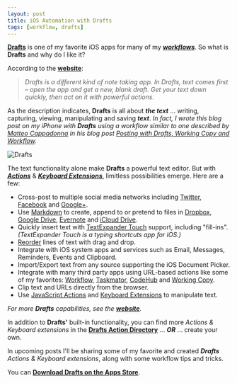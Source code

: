 ```yaml
---
layout: post
title: iOS Automation with Drafts
tags: [workflow, drafts]
---
```


**[Drafts](http://agiletortoise.com/drafts/)** is one of my favorite iOS apps for many of my ***[workflows](https://www.google.com/search?q=define%3Aworkflow)***.  So what is **Drafts** and why do I like it?

According to the **[website](http://agiletortoise.com/drafts/)**:
> *Drafts is a different kind of note taking app. In Drafts, text comes first &ndash; open the app and get a new, blank draft. Get your text down quickly, then act on it with powerful actions.*

As the description indicates, **Drafts** is all about ***the text*** ... writing, capturing, viewing, manipulating and saving ***text***.  _In fact, I wrote this blog post on my iPhone with **Drafts** using a workflow similar to one described by [Matteo Cappadonna](http://www.matteocappadonna.org/) in his blog post [Posting with Drafts, Working Copy and Workflow](http://www.matteocappadonna.org/Posting-with-Drafts,-Working-Copy-and-Workflow/)._ 

![Drafts]({{site.baseurl}}/images/2015-09-03-drafts.png)

The text functionality alone make **Drafts** a powerful text editor.  But with ***[Actions](https://agiletortoise.zendesk.com/hc/en-us/sections/200579370-Actions)*** & ***[Keyboard Extensions](https://agiletortoise.zendesk.com/hc/en-us/sections/200539204-Enhanced-Keyboard)***, limitless possibilities emerge.  Here are a few:

* Cross-post to multiple social media networks including [Twitter](https://twitter.com), [Facebook](https://facebook.com) and [Google+](https://plus.google.com).
* Use [Markdown](https://agiletortoise.zendesk.com/hc/en-us/articles/204022848) to create, append to or pretend to files in [Dropbox](https://www.dropbox.com), [Google Drive](https://www.google.com/drive/), [Evernote](https://evernote.com/) and [iCloud Drive](http://www.apple.com/icloud/icloud-drive/).
* Quickly insert text with [TextExpander Touch](https://smilesoftware.com/TextExpander/touch/index.html) support, including "fill-ins". *(TextExpander Touch is a typing shortcuts app for iOS.)*
* [Reorder](https://agiletortoise.zendesk.com/hc/en-us/articles/203271330) lines of text with drag and drop. 
* Integrate with iOS system apps and services such as Email, Messages, Reminders, Events and Clipboard.
* Import/Export text from any source supporting the iOS Document Picker.
* Integrate with many third party apps using URL-based actions like some of my favorites: [Workflow](https://workflow.is/), [Taskmator](https://itunes.apple.com/us/app/taskmator-taskpaper-compatible/id806250172?mt=8), [CodeHub](http://dillonbuchanan.com/CodeHub/) and [Working Copy](http://workingcopyapp.com/).
* Clip text and URLs directly from the browser.
* Use [JavaScript Actions](https://agiletortoise.zendesk.com/hc/en-us/articles/202771590-Action-Step-Script) and [Keyboard Extensions](https://agiletortoise.zendesk.com/hc/en-us/articles/202865034-Using-the-Enhanced-Keyboard) to manipulate text.

*For more __Drafts__ capabilities, see the  __[website](http://agiletortoise.com/drafts/)__.*

In addition to **Drafts'** built-in functionality, you can find more *Actions & Keyboard extensions* in the **[Drafts Action Directory](http://drafts4-actions.agiletortoise.com/)** ... ***OR*** ... create your own.

In upcoming posts I'll be sharing some of my favorite and created ***Drafts*** *Actions &  Keyboard extensions*, along with some workflow tips and tricks.

You can **[Download Drafts on the Apps Store](https://itunes.apple.com/us/app/id905337691)**.
